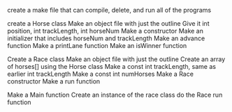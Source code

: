 create a make file that can compile, delete, and run all of the programs

create a Horse class
	Make an object file with just the outline
	Give it int position, int trackLength, int horseNum
	Make a constructor
	Make an initializer that includes horseNum and trackLength
	Make an advance function 
	Make a printLane function 
	Make an isWinner function

Create a Race class
	Make an object file with just the outline
	Create an array of horses[] using the Horse class
	Make a const int trackLength, same as earlier int trackLength
	Make a const int numHorses
	Make a Race constructor
	Make a run function

Make a Main function
	Create an instance of the race class
	do the Race run function
